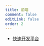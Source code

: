 ```yaml
---
title: 前端
comment: false
editLink: false
order: 2
---
```

 
- [快速开发平台](https://ext.dcloud.net.cn/plugin?id=8934)
